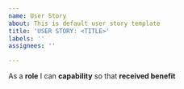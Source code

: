 ```yaml
---
name: User Story
about: This is default user story template
title: 'USER STORY: <TITLE>'
labels: ''
assignees: ''

---
```


As a **role** I can **capability** so that **received  benefit**
